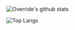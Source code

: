 ![Override's github stats](https://github-readme-stats.vercel.app/api?username=0V3RR1DE0&count_private=true&show_icons=true&include_all_commits=true&theme=midnight-purple)

![Top Langs](https://github-readme-stats.vercel.app/api/top-langs/?username=0V3RR1DE0&layout=compact)

<!--
**0V3RR1DE0/0V3RR1DE0** is a ✨ _special_ ✨ repository because its `README.md` (this file) appears on your GitHub profile.

Here are some ideas to get you started:

- 🔭 I’m currently working on ...
- 🌱 I’m currently learning ...
- 👯 I’m looking to collaborate on ...
- 🤔 I’m looking for help with ...
- 💬 Ask me about ...
- 📫 How to reach me: ...
- 😄 Pronouns: ...
- ⚡ Fun fact: ...
-->
